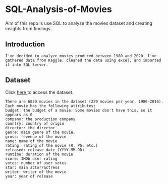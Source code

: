 # SQL-Analysis-of-Movies
Aim of this repo  is use SQL to analyze the movies dataset and creating insights from findings.

## Introduction

	I've decided to analyze movies produced between 1980 and 2020. I've gathered data from Kaggle, cleaned the data using excel, and imported it into SQL Server.
	
## Dataset
  
  Click <a href='https://www.kaggle.com/datasets/danielgrijalva /movies?resource=download'> here </a> to access the dataset. 

	There are 6820 movies in the dataset (220 movies per year, 1986-2016). Each movie has the following attributes:
	budget: the budget of a movie. Some movies don't have this, so it appears as 0
	company: the production company
	country: country of origin
	director: the director
	genre: main genre of the movie.
	gross: revenue of the movie
	name: name of the movie
	rating: rating of the movie (R, PG, etc.)
	released: release date (YYYY-MM-DD)
	runtime: duration of the movie
	score: IMDb user rating
	votes: number of user votes
	star: main actor/actress
	writer: writer of the movie
	year: year of release

